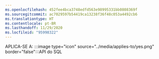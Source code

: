 ```yaml
---
ms.openlocfilehash: 452fee4bca3748edfd563e98995331bb0808369f
ms.sourcegitcommit: ac7029597b54419ca13238f36f48c053a4492cb6
ms.translationtype: HT
ms.contentlocale: pt-BR
ms.lasthandoff: 11/29/2020
ms.locfileid: "95998322"
---
```

APLICA-SE A: :::image type="icon" source="../media/applies-to/yes.png" border="false":::API do SQL